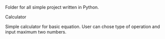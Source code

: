 Folder for all simple project written in Python.

Calculator

  Simple calculator for basic equation. User can chose type of operation and input maximum two numbers.
